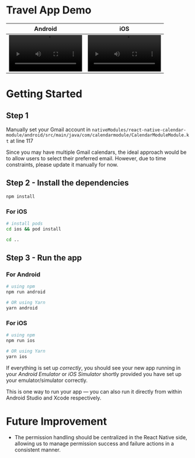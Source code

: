 # Travel App Demo

| Android | iOS    |
| :---:   | :---: |
| <video src="https://github.com/user-attachments/assets/977f1bb6-9a82-4c45-8719-7cba4c2554f0" width="200" /> | <video src="https://github.com/user-attachments/assets/c2140a58-e547-4a6c-8215-60eb6fdec255" width="200" />   |

# Getting Started

## Step 1

Manually set your Gmail account in `nativeModules/react-native-calendar-module/android/src/main/java/com/calendarmodule/CalendarModuleModule.kt` at line 117

Since you may have multiple Gmail calendars, the ideal approach would be to allow users to select their preferred email. However, due to time constraints, please update it manually for now.

## Step 2 - Install the dependencies

```bash
npm install
```

### For iOS

```bash
# install pods
cd ios && pod install

cd ..
```

## Step 3 - Run the app

### For Android

```bash
# using npm
npm run android

# OR using Yarn
yarn android
```

### For iOS

```bash
# using npm
npm run ios

# OR using Yarn
yarn ios
```

If everything is set up _correctly_, you should see your new app running in your _Android Emulator_ or _iOS Simulator_ shortly provided you have set up your emulator/simulator correctly.

This is one way to run your app — you can also run it directly from within Android Studio and Xcode respectively.

# Future Improvement

- The permission handling should be centralized in the React Native side, allowing us to manage permission success and failure actions in a consistent manner.
